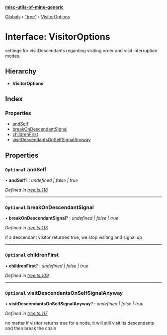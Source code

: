**[misc-utils-of-mine-generic](../README.md)**

[Globals](../globals.md) › ["tree"](../modules/_tree_.md) › [VisitorOptions](_tree_.visitoroptions.md)

# Interface: VisitorOptions

settings for visitDescendants regarding visiting order and visit interruption modes.

## Hierarchy

* **VisitorOptions**

## Index

### Properties

* [andSelf](_tree_.visitoroptions.md#optional-andself)
* [breakOnDescendantSignal](_tree_.visitoroptions.md#optional-breakondescendantsignal)
* [childrenFirst](_tree_.visitoroptions.md#optional-childrenfirst)
* [visitDescendantsOnSelfSignalAnyway](_tree_.visitoroptions.md#optional-visitdescendantsonselfsignalanyway)

## Properties

### `Optional` andSelf

• **andSelf**? : *undefined | false | true*

*Defined in [tree.ts:118](https://github.com/cancerberoSgx/misc-utils-of-mine/blob/690a954/misc-utils-of-mine-generic/src/tree.ts#L118)*

___

### `Optional` breakOnDescendantSignal

• **breakOnDescendantSignal**? : *undefined | false | true*

*Defined in [tree.ts:113](https://github.com/cancerberoSgx/misc-utils-of-mine/blob/690a954/misc-utils-of-mine-generic/src/tree.ts#L113)*

if a descendant visitor returned true, we stop visiting and signal up

___

### `Optional` childrenFirst

• **childrenFirst**? : *undefined | false | true*

*Defined in [tree.ts:109](https://github.com/cancerberoSgx/misc-utils-of-mine/blob/690a954/misc-utils-of-mine-generic/src/tree.ts#L109)*

___

### `Optional` visitDescendantsOnSelfSignalAnyway

• **visitDescendantsOnSelfSignalAnyway**? : *undefined | false | true*

*Defined in [tree.ts:117](https://github.com/cancerberoSgx/misc-utils-of-mine/blob/690a954/misc-utils-of-mine-generic/src/tree.ts#L117)*

no matter if visitor returns true for a node, it will still visit its descendants and then break the chain